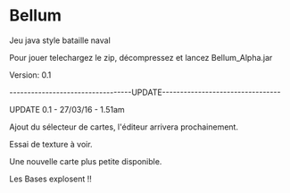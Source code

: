 # Bellum
Jeu java style bataille naval

Pour jouer telechargez le zip, décompressez et lancez Bellum_Alpha.jar

Version: 0.1

----------------------------------UPDATE---------------------------------

UPDATE 0.1 - 27/03/16 - 1.51am

Ajout du sélecteur de cartes, l'éditeur arrivera prochainement.

Essai de texture à voir.

Une nouvelle carte plus petite disponible.

Les Bases explosent !!